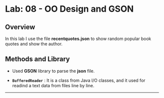 # Lab: 08 - OO Design and GSON

## Overview

In this lab I use the file **recentquotes.json** to show random popular book quotes and show the author.

## Methods and Library

* Used **GSON** library to parse the **json** file.

*  **`BufferedReader`** : It is a class from Java I/O classes, and it used for readind a text data from files line by line.

--------------------------------------------------------------------------------------------------------------------------